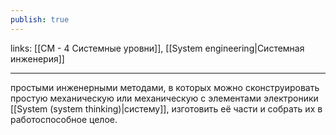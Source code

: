 ```yaml
---
publish: true
---
```

links: [[СМ - 4 Системные уровни]], [[System engineering|Системная инженерия]]

---

простыми инженерными методами, в которых можно сконструировать простую механическую или механическую с элементами электроники [[System (system thinking)|систему]], изготовить её части и собрать их в работоспособное целое.